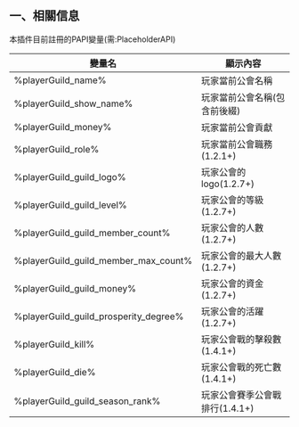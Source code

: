 ## 一、相關信息
本插件目前註冊的PAPI變量(需:PlaceholderAPI)

| 變量名                                   | 顯示內容                        |
|---------------------------------------|-----------------------------|
| %playerGuild_name%                    | 玩家當前公會名稱                    |
| %playerGuild_show_name%               | 玩家當前公會名稱(包含前後綴)             |
| %playerGuild_money%                   | 玩家當前公會貢獻                    |
| %playerGuild_role%                    | 玩家當前公會職務(1.2.1+)            |
| %playerGuild_guild_logo%              | 玩家公會的logo(1.2.7+)           |
| %playerGuild_guild_level%             | 玩家公會的等級(1.2.7+)             |
| %playerGuild_guild_member_count%      | 玩家公會的人數(1.2.7+)             |
| %playerGuild_guild_member_max_count%  | 玩家公會的最大人數(1.2.7+)           |
| %playerGuild_guild_money%             | 玩家公會的資金(1.2.7+)             |
| %playerGuild_guild_prosperity_degree% | 玩家公會的活躍(1.2.7+)             |
| %playerGuild_kill%                    | 玩家公會戰的擊殺數(1.4.1+)           |
| %playerGuild_die%                     | 玩家公會戰的死亡數(1.4.1+)           |
| %playerGuild_guild_season_rank%       | 玩家公會賽季公會戰排行(1.4.1+)         |